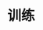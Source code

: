 ---
title: "训练"
hide_title: false
sidebar_position: 1
last_update:
  date: 2023-12-13
  author: Sora
---